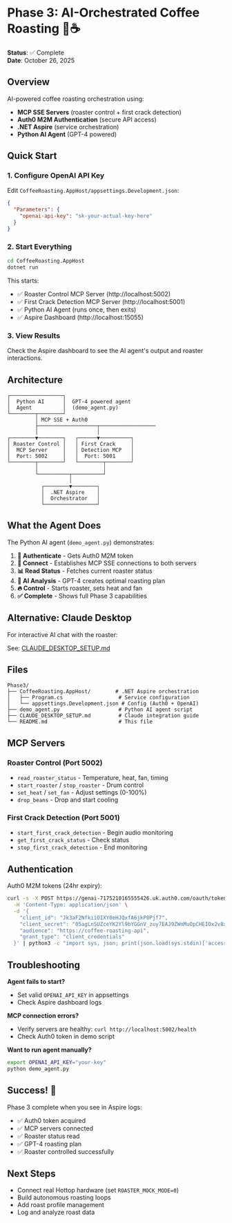 # Phase 3: AI-Orchestrated Coffee Roasting 🤖☕

**Status**: ✅ Complete  
**Date**: October 26, 2025

## Overview

AI-powered coffee roasting orchestration using:
- **MCP SSE Servers** (roaster control + first crack detection)
- **Auth0 M2M Authentication** (secure API access)
- **.NET Aspire** (service orchestration)
- **Python AI Agent** (GPT-4 powered)

## Quick Start

### 1. Configure OpenAI API Key

Edit `CoffeeRoasting.AppHost/appsettings.Development.json`:
```json
{
  "Parameters": {
    "openai-api-key": "sk-your-actual-key-here"
  }
}
```

### 2. Start Everything

```bash
cd CoffeeRoasting.AppHost
dotnet run
```

This starts:
- ✅ Roaster Control MCP Server (http://localhost:5002)
- ✅ First Crack Detection MCP Server (http://localhost:5001)
- ✅ Python AI Agent (runs once, then exits)
- ✅ Aspire Dashboard (http://localhost:15055)

### 3. View Results

Check the Aspire dashboard to see the AI agent's output and roaster interactions.

## Architecture

```
┌─────────────────┐
│  Python AI      │  GPT-4 powered agent
│  Agent          │  (demo_agent.py)
└────────┬────────┘
         │ MCP SSE + Auth0
         ├───────────────────┬──────────────────
         │                   │
┌────────▼────────┐   ┌──────▼──────────┐
│ Roaster Control │   │ First Crack     │
│  MCP Server     │   │ Detection MCP   │
│  Port: 5002     │   │  Port: 5001     │
└────────┬────────┘   └────────┬────────┘
         │                     │
         └──────────┬──────────┘
                    │
           ┌────────▼────────┐
           │  .NET Aspire    │
           │  Orchestrator   │
           └─────────────────┘
```

## What the Agent Does

The Python AI agent (`demo_agent.py`) demonstrates:

1. **🔐 Authenticate** - Gets Auth0 M2M token
2. **🔌 Connect** - Establishes MCP SSE connections to both servers
3. **📊 Read Status** - Fetches current roaster status
4. **🤔 AI Analysis** - GPT-4 creates optimal roasting plan
5. **🔥 Control** - Starts roaster, sets heat and fan
6. **✅ Complete** - Shows full Phase 3 capabilities

## Alternative: Claude Desktop

For interactive AI chat with the roaster:

See: [CLAUDE_DESKTOP_SETUP.md](./CLAUDE_DESKTOP_SETUP.md)

## Files

```
Phase3/
├── CoffeeRoasting.AppHost/        # .NET Aspire orchestration
│   ├── Program.cs                  # Service configuration
│   └── appsettings.Development.json # Config (Auth0 + OpenAI)
├── demo_agent.py                   # Python AI agent script
├── CLAUDE_DESKTOP_SETUP.md         # Claude integration guide
└── README.md                       # This file
```

## MCP Servers

### Roaster Control (Port 5002)
- `read_roaster_status` - Temperature, heat, fan, timing
- `start_roaster` / `stop_roaster` - Drum control
- `set_heat` / `set_fan` - Adjust settings (0-100%)
- `drop_beans` - Drop and start cooling

### First Crack Detection (Port 5001)
- `start_first_crack_detection` - Begin audio monitoring
- `get_first_crack_status` - Check status
- `stop_first_crack_detection` - End monitoring

## Authentication

Auth0 M2M tokens (24hr expiry):
```bash
curl -s -X POST https://genai-7175210165555426.uk.auth0.com/oauth/token \
  -H 'Content-Type: application/json' \
  -d '{
    "client_id": "Jk3aF2NfkiiOIXY0eHJQxfA6jkP0Pjf7",
    "client_secret": "05agLnSUZceYK2Yl9bYGGnV_zuy7EAJ9ZWnMuOpCHEIOx2v8xZ7XNAmsQW020m2k",
    "audience": "https://coffee-roasting-api",
    "grant_type": "client_credentials"
  }' | python3 -c "import sys, json; print(json.load(sys.stdin)['access_token'])"
```

## Troubleshooting

**Agent fails to start?**
- Set valid `OPENAI_API_KEY` in appsettings
- Check Aspire dashboard logs

**MCP connection errors?**
- Verify servers are healthy: `curl http://localhost:5002/health`
- Check Auth0 token in demo script

**Want to run agent manually?**
```bash
export OPENAI_API_KEY="your-key"
python demo_agent.py
```

## Success! 🎉

Phase 3 complete when you see in Aspire logs:
- ✅ Auth0 token acquired
- ✅ MCP servers connected
- ✅ Roaster status read
- ✅ GPT-4 roasting plan
- ✅ Roaster controlled successfully

## Next Steps

- Connect real Hottop hardware (set `ROASTER_MOCK_MODE=0`)
- Build autonomous roasting loops
- Add roast profile management
- Log and analyze roast data
